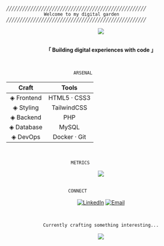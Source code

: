 ```txt
╱╱╱╱╱╱╱╱╱╱╱╱╱╱╱╱╱╱╱╱╱╱╱╱╱╱╱╱╱╱╱╱╱╱╱╱╱╱╱╱╱╱╱╱╱╱╱╱╱╱╱╱
              Welcome to my digital garden
╱╱╱╱╱╱╱╱╱╱╱╱╱╱╱╱╱╱╱╱╱╱╱╱╱╱╱╱╱╱╱╱╱╱╱╱╱╱╱╱╱╱╱╱╱╱╱╱╱╱╱╱
```

<div align="center">
    <img src="https://readme-typing-svg.herokuapp.com/?font=JetBrains+Mono&size=30&center=true&vCenter=true&width=500&height=70&duration=4000&lines=DRISS+NAFII;Full+Stack+Developer" />
</div>

<br>

<div align="center">

**「 Building digital experiences with code 」**

</div>

<br>

```txt
                         ARSENAL
```

<div align="center">
    
|   **Craft**   |   **Tools**    |
|:-------------:|:--------------:|
| ◈ Frontend    | HTML5 · CSS3   |
| ◈ Styling     | TailwindCSS    |
| ◈ Backend     | PHP            |
| ◈ Database    | MySQL          |
| ◈ DevOps      | Docker · Git   |

</div>

<br>

```txt
                        METRICS
```

<div align="center">
    <img src="https://github-readme-streak-stats.herokuapp.com?user=yourusername&hide_border=true&background=00000000&stroke=FFFFFF50&ring=4B8EB8&fire=4B8EB8&currStreakNum=FFFFFF&sideNums=FFFFFF&currStreakLabel=FFFFFF&sideLabels=FFFFFF&dates=FFFFFF50" />
</div>

<br>

```txt
                       CONNECT
```

<div align="center">
    
[![LinkedIn](https://img.shields.io/badge/linkedin-%E2%86%92-black?style=for-the-badge&logo=linkedin&color=000000)](https://linkedin.com/in/yourusername)
[![Email](https://img.shields.io/badge/email-%E2%86%92-black?style=for-the-badge&logo=gmail&color=000000)](mailto:your.email@example.com)

</div>

<br>

<div align="center">

```txt
Currently crafting something interesting...
```

</div>

<div align="center">
    <img src="https://readme-typing-svg.herokuapp.com/?font=JetBrains+Mono&size=12&center=true&vCenter=true&width=500&height=30&duration=4000&lines=MADE+WITH+%E2%99%A5+BY+DRISS+NAFII" />
</div>
